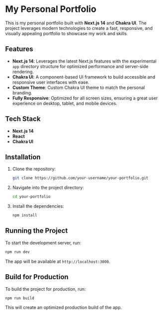 # My Personal Portfolio

This is my personal portfolio built with **Next.js 14** and **Chakra UI**. The project leverages modern technologies to create a fast, responsive, and visually appealing portfolio to showcase my work and skills.

## Features

- **Next.js 14**: Leverages the latest Next.js features with the experimental `app` directory structure for optimized performance and server-side rendering.
- **Chakra UI**: A component-based UI framework to build accessible and responsive user interfaces with ease.
- **Custom Theme**: Custom Chakra UI theme to match the personal branding.
- **Fully Responsive**: Optimized for all screen sizes, ensuring a great user experience on desktop, tablet, and mobile devices.

## Tech Stack

- **Next.js 14**
- **React**
- **Chakra UI**

## Installation

1. Clone the repository:

   ```bash
   git clone https://github.com/your-username/your-portfolio.git
   ```

2. Navigate into the project directory:

   ```bash
   cd your-portfolio
   ```

3. Install the dependencies:

   ```bash
   npm install
   ```

## Running the Project

To start the development server, run:

```bash
npm run dev
```

The app will be available at `http://localhost:3000`.

## Build for Production

To build the project for production, run:

```bash
npm run build
```

This will create an optimized production build of the app.
